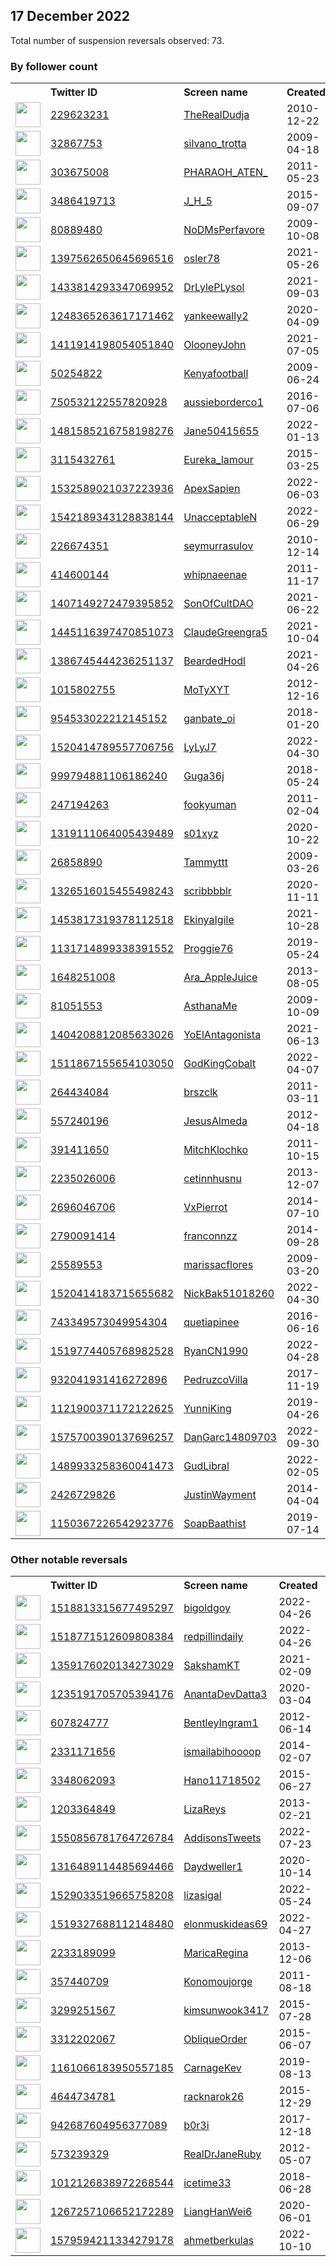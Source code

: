 
## 17 December 2022
Total number of suspension reversals observed: 73.

### By follower count
<table><tr><th></th><th align="left">Twitter ID</th><th align="left">Screen name</th>
<th align="left">Created</th><th align="left">Status</th><th align="left">Suspended</th><th align="left">Followers</th>
<tr><td><a href="https://pbs.twimg.com/profile_images/873771663866900480/Y8GqRAvn_normal.jpg"><img src="https://pbs.twimg.com/profile_images/873771663866900480/Y8GqRAvn_normal.jpg" width="40px" height="40px" align="center"/></a></td><td><a href="https://twitter.com/intent/user?user_id=229623231">229623231</a></td><td><a href="https://twitter.com/TheRealDudja">TheRealDudja</a></td><td>2010-12-22</td><td align="center"></td><td></td><td>78764</td></tr>
<tr><td><a href="https://pbs.twimg.com/profile_images/1603852414540517380/ntwvEVB4_normal.jpg"><img src="https://pbs.twimg.com/profile_images/1603852414540517380/ntwvEVB4_normal.jpg" width="40px" height="40px" align="center"/></a></td><td><a href="https://twitter.com/intent/user?user_id=32867753">32867753</a></td><td><a href="https://twitter.com/silvano_trotta">silvano_trotta</a></td><td>2009-04-18</td><td align="center"></td><td></td><td>68830</td></tr>
<tr><td><a href="https://pbs.twimg.com/profile_images/848008755287658497/sGstoaGU_normal.jpg"><img src="https://pbs.twimg.com/profile_images/848008755287658497/sGstoaGU_normal.jpg" width="40px" height="40px" align="center"/></a></td><td><a href="https://twitter.com/intent/user?user_id=303675008">303675008</a></td><td><a href="https://twitter.com/PHARAOH_ATEN_">PHARAOH_ATEN_</a></td><td>2011-05-23</td><td align="center"></td><td></td><td>54097</td></tr>
<tr><td><a href="https://pbs.twimg.com/profile_images/1332541067326074887/6puSWKCY_normal.jpg"><img src="https://pbs.twimg.com/profile_images/1332541067326074887/6puSWKCY_normal.jpg" width="40px" height="40px" align="center"/></a></td><td><a href="https://twitter.com/intent/user?user_id=3486419713">3486419713</a></td><td><a href="https://twitter.com/J_H_5">J_H_5</a></td><td>2015-09-07</td><td align="center"></td><td></td><td>33528</td></tr>
<tr><td><a href="https://pbs.twimg.com/profile_images/1600583033278631953/IOOmTy87_normal.jpg"><img src="https://pbs.twimg.com/profile_images/1600583033278631953/IOOmTy87_normal.jpg" width="40px" height="40px" align="center"/></a></td><td><a href="https://twitter.com/intent/user?user_id=80889480">80889480</a></td><td><a href="https://twitter.com/NoDMsPerfavore">NoDMsPerfavore</a></td><td>2009-10-08</td><td align="center"></td><td>2022-12-08</td><td>32783</td></tr>
<tr><td><a href="https://pbs.twimg.com/profile_images/1425688591611703296/qszm_hkk_normal.jpg"><img src="https://pbs.twimg.com/profile_images/1425688591611703296/qszm_hkk_normal.jpg" width="40px" height="40px" align="center"/></a></td><td><a href="https://twitter.com/intent/user?user_id=1397562650645696516">1397562650645696516</a></td><td><a href="https://twitter.com/osler78">osler78</a></td><td>2021-05-26</td><td align="center"></td><td></td><td>15924</td></tr>
<tr><td><a href="https://pbs.twimg.com/profile_images/1527167157720604672/apjTjnVY_normal.jpg"><img src="https://pbs.twimg.com/profile_images/1527167157720604672/apjTjnVY_normal.jpg" width="40px" height="40px" align="center"/></a></td><td><a href="https://twitter.com/intent/user?user_id=1433814293347069952">1433814293347069952</a></td><td><a href="https://twitter.com/DrLylePLysol">DrLylePLysol</a></td><td>2021-09-03</td><td align="center"></td><td>2022-06-10</td><td>14466</td></tr>
<tr><td><a href="https://pbs.twimg.com/profile_images/1394075353392553984/_NgEeSVQ_normal.jpg"><img src="https://pbs.twimg.com/profile_images/1394075353392553984/_NgEeSVQ_normal.jpg" width="40px" height="40px" align="center"/></a></td><td><a href="https://twitter.com/intent/user?user_id=1248365263617171462">1248365263617171462</a></td><td><a href="https://twitter.com/yankeewally2">yankeewally2</a></td><td>2020-04-09</td><td align="center"></td><td></td><td>13931</td></tr>
<tr><td><a href="https://pbs.twimg.com/profile_images/1411914731540127745/Znb2KxgS_normal.jpg"><img src="https://pbs.twimg.com/profile_images/1411914731540127745/Znb2KxgS_normal.jpg" width="40px" height="40px" align="center"/></a></td><td><a href="https://twitter.com/intent/user?user_id=1411914198054051840">1411914198054051840</a></td><td><a href="https://twitter.com/OlooneyJohn">OlooneyJohn</a></td><td>2021-07-05</td><td align="center"></td><td></td><td>13107</td></tr>
<tr><td><a href="https://pbs.twimg.com/profile_images/1232406249049919489/qTs0d-SW_normal.jpg"><img src="https://pbs.twimg.com/profile_images/1232406249049919489/qTs0d-SW_normal.jpg" width="40px" height="40px" align="center"/></a></td><td><a href="https://twitter.com/intent/user?user_id=50254822">50254822</a></td><td><a href="https://twitter.com/Kenyafootball">Kenyafootball</a></td><td>2009-06-24</td><td align="center"></td><td></td><td>9665</td></tr>
<tr><td><a href="https://pbs.twimg.com/profile_images/765943751382409216/5Y-li3Gv_normal.jpg"><img src="https://pbs.twimg.com/profile_images/765943751382409216/5Y-li3Gv_normal.jpg" width="40px" height="40px" align="center"/></a></td><td><a href="https://twitter.com/intent/user?user_id=750532122557820928">750532122557820928</a></td><td><a href="https://twitter.com/aussieborderco1">aussieborderco1</a></td><td>2016-07-06</td><td align="center"></td><td></td><td>1672</td></tr>
<tr><td><a href="https://pbs.twimg.com/profile_images/1569234850598494208/mhlsuJrm_normal.jpg"><img src="https://pbs.twimg.com/profile_images/1569234850598494208/mhlsuJrm_normal.jpg" width="40px" height="40px" align="center"/></a></td><td><a href="https://twitter.com/intent/user?user_id=1481585216758198276">1481585216758198276</a></td><td><a href="https://twitter.com/Jane50415655">Jane50415655</a></td><td>2022-01-13</td><td align="center"></td><td>2022-11-13</td><td>896</td></tr>
<tr><td><a href="https://pbs.twimg.com/profile_images/680778164243660800/pwrUL68Y_normal.jpg"><img src="https://pbs.twimg.com/profile_images/680778164243660800/pwrUL68Y_normal.jpg" width="40px" height="40px" align="center"/></a></td><td><a href="https://twitter.com/intent/user?user_id=3115432761">3115432761</a></td><td><a href="https://twitter.com/Eureka_lamour">Eureka_lamour</a></td><td>2015-03-25</td><td align="center"></td><td>2022-11-28</td><td>752</td></tr>
<tr><td><a href="https://pbs.twimg.com/profile_images/1596807068073312263/0Okq0jcB_normal.jpg"><img src="https://pbs.twimg.com/profile_images/1596807068073312263/0Okq0jcB_normal.jpg" width="40px" height="40px" align="center"/></a></td><td><a href="https://twitter.com/intent/user?user_id=1532589021037223936">1532589021037223936</a></td><td><a href="https://twitter.com/ApexSapien">ApexSapien</a></td><td>2022-06-03</td><td align="center"></td><td>2022-12-12</td><td>651</td></tr>
<tr><td><a href="https://pbs.twimg.com/profile_images/1542193610938060808/YM2jpJOz_normal.jpg"><img src="https://pbs.twimg.com/profile_images/1542193610938060808/YM2jpJOz_normal.jpg" width="40px" height="40px" align="center"/></a></td><td><a href="https://twitter.com/intent/user?user_id=1542189343128838144">1542189343128838144</a></td><td><a href="https://twitter.com/UnacceptableN">UnacceptableN</a></td><td>2022-06-29</td><td align="center"></td><td>2022-12-12</td><td>611</td></tr>
<tr><td><a href="https://pbs.twimg.com/profile_images/1592943299362492416/Gx7T9SMw_normal.jpg"><img src="https://pbs.twimg.com/profile_images/1592943299362492416/Gx7T9SMw_normal.jpg" width="40px" height="40px" align="center"/></a></td><td><a href="https://twitter.com/intent/user?user_id=226674351">226674351</a></td><td><a href="https://twitter.com/seymurrasulov">seymurrasulov</a></td><td>2010-12-14</td><td align="center"></td><td>2022-12-08</td><td>608</td></tr>
<tr><td><a href="https://abs.twimg.com/sticky/default_profile_images/default_profile_normal.png"><img src="https://abs.twimg.com/sticky/default_profile_images/default_profile_normal.png" width="40px" height="40px" align="center"/></a></td><td><a href="https://twitter.com/intent/user?user_id=414600144">414600144</a></td><td><a href="https://twitter.com/whipnaeenae">whipnaeenae</a></td><td>2011-11-17</td><td align="center">🔒</td><td>2022-09-26</td><td>566</td></tr>
<tr><td><a href="https://pbs.twimg.com/profile_images/1555112425476669440/osZDlyE8_normal.jpg"><img src="https://pbs.twimg.com/profile_images/1555112425476669440/osZDlyE8_normal.jpg" width="40px" height="40px" align="center"/></a></td><td><a href="https://twitter.com/intent/user?user_id=1407149272479395852">1407149272479395852</a></td><td><a href="https://twitter.com/SonOfCultDAO">SonOfCultDAO</a></td><td>2021-06-22</td><td align="center"></td><td>2022-09-11</td><td>543</td></tr>
<tr><td><a href="https://pbs.twimg.com/profile_images/1530208152326660096/gq2jjyDv_normal.jpg"><img src="https://pbs.twimg.com/profile_images/1530208152326660096/gq2jjyDv_normal.jpg" width="40px" height="40px" align="center"/></a></td><td><a href="https://twitter.com/intent/user?user_id=1445116397470851073">1445116397470851073</a></td><td><a href="https://twitter.com/ClaudeGreengra5">ClaudeGreengra5</a></td><td>2021-10-04</td><td align="center"></td><td>2022-08-25</td><td>530</td></tr>
<tr><td><a href="https://pbs.twimg.com/profile_images/1387386653669474308/9pGEecSE_normal.jpg"><img src="https://pbs.twimg.com/profile_images/1387386653669474308/9pGEecSE_normal.jpg" width="40px" height="40px" align="center"/></a></td><td><a href="https://twitter.com/intent/user?user_id=1386745444236251137">1386745444236251137</a></td><td><a href="https://twitter.com/BeardedHodl">BeardedHodl</a></td><td>2021-04-26</td><td align="center"></td><td>2022-03-06</td><td>465</td></tr>
<tr><td><a href="https://pbs.twimg.com/profile_images/1310654345516666890/BrGPLtIB_normal.jpg"><img src="https://pbs.twimg.com/profile_images/1310654345516666890/BrGPLtIB_normal.jpg" width="40px" height="40px" align="center"/></a></td><td><a href="https://twitter.com/intent/user?user_id=1015802755">1015802755</a></td><td><a href="https://twitter.com/MoTyXYT">MoTyXYT</a></td><td>2012-12-16</td><td align="center"></td><td>2022-12-05</td><td>361</td></tr>
<tr><td><a href="https://pbs.twimg.com/profile_images/965910110546509827/0-8Wcl-8_normal.jpg"><img src="https://pbs.twimg.com/profile_images/965910110546509827/0-8Wcl-8_normal.jpg" width="40px" height="40px" align="center"/></a></td><td><a href="https://twitter.com/intent/user?user_id=954533022212145152">954533022212145152</a></td><td><a href="https://twitter.com/ganbate_oi">ganbate_oi</a></td><td>2018-01-20</td><td align="center"></td><td>2022-12-07</td><td>338</td></tr>
<tr><td><a href="https://pbs.twimg.com/profile_images/1586737219443777536/48rEds3j_normal.jpg"><img src="https://pbs.twimg.com/profile_images/1586737219443777536/48rEds3j_normal.jpg" width="40px" height="40px" align="center"/></a></td><td><a href="https://twitter.com/intent/user?user_id=1520414789557706756">1520414789557706756</a></td><td><a href="https://twitter.com/LyLyJ7">LyLyJ7</a></td><td>2022-04-30</td><td align="center"></td><td>2022-12-14</td><td>338</td></tr>
<tr><td><a href="https://pbs.twimg.com/profile_images/1603159844026032129/MmZhAXk8_normal.jpg"><img src="https://pbs.twimg.com/profile_images/1603159844026032129/MmZhAXk8_normal.jpg" width="40px" height="40px" align="center"/></a></td><td><a href="https://twitter.com/intent/user?user_id=999794881106186240">999794881106186240</a></td><td><a href="https://twitter.com/Guga36j">Guga36j</a></td><td>2018-05-24</td><td align="center"></td><td>2022-12-06</td><td>324</td></tr>
<tr><td><a href="https://pbs.twimg.com/profile_images/1547966677563756544/Fta1cuNn_normal.jpg"><img src="https://pbs.twimg.com/profile_images/1547966677563756544/Fta1cuNn_normal.jpg" width="40px" height="40px" align="center"/></a></td><td><a href="https://twitter.com/intent/user?user_id=247194263">247194263</a></td><td><a href="https://twitter.com/fookyuman">fookyuman</a></td><td>2011-02-04</td><td align="center"></td><td>2022-12-06</td><td>288</td></tr>
<tr><td><a href="https://pbs.twimg.com/profile_images/1571477809050320902/7AT_Zk6I_normal.jpg"><img src="https://pbs.twimg.com/profile_images/1571477809050320902/7AT_Zk6I_normal.jpg" width="40px" height="40px" align="center"/></a></td><td><a href="https://twitter.com/intent/user?user_id=1319111064005439489">1319111064005439489</a></td><td><a href="https://twitter.com/s01xyz">s01xyz</a></td><td>2020-10-22</td><td align="center"></td><td>2022-12-12</td><td>279</td></tr>
<tr><td><a href="https://pbs.twimg.com/profile_images/674097188541243392/S5Mzds-P_normal.jpg"><img src="https://pbs.twimg.com/profile_images/674097188541243392/S5Mzds-P_normal.jpg" width="40px" height="40px" align="center"/></a></td><td><a href="https://twitter.com/intent/user?user_id=26858890">26858890</a></td><td><a href="https://twitter.com/Tammyttt">Tammyttt</a></td><td>2009-03-26</td><td align="center"></td><td>2022-12-12</td><td>274</td></tr>
<tr><td><a href="https://pbs.twimg.com/profile_images/1494580860968124452/FOUlI5Zr_normal.png"><img src="https://pbs.twimg.com/profile_images/1494580860968124452/FOUlI5Zr_normal.png" width="40px" height="40px" align="center"/></a></td><td><a href="https://twitter.com/intent/user?user_id=1326516015455498243">1326516015455498243</a></td><td><a href="https://twitter.com/scribbbblr">scribbbblr</a></td><td>2020-11-11</td><td align="center"></td><td>2022-11-26</td><td>262</td></tr>
<tr><td><a href="https://pbs.twimg.com/profile_images/1454086520101654534/ulGiiZOW_normal.jpg"><img src="https://pbs.twimg.com/profile_images/1454086520101654534/ulGiiZOW_normal.jpg" width="40px" height="40px" align="center"/></a></td><td><a href="https://twitter.com/intent/user?user_id=1453817319378112518">1453817319378112518</a></td><td><a href="https://twitter.com/EkinyaIgile">EkinyaIgile</a></td><td>2021-10-28</td><td align="center"></td><td>2022-12-11</td><td>261</td></tr>
<tr><td><a href="https://pbs.twimg.com/profile_images/1318478828067463171/BYjSp4rS_normal.jpg"><img src="https://pbs.twimg.com/profile_images/1318478828067463171/BYjSp4rS_normal.jpg" width="40px" height="40px" align="center"/></a></td><td><a href="https://twitter.com/intent/user?user_id=1131714899338391552">1131714899338391552</a></td><td><a href="https://twitter.com/Proggie76">Proggie76</a></td><td>2019-05-24</td><td align="center"></td><td></td><td>244</td></tr>
<tr><td><a href="https://pbs.twimg.com/profile_images/1364990260007075843/ON6wHAs0_normal.jpg"><img src="https://pbs.twimg.com/profile_images/1364990260007075843/ON6wHAs0_normal.jpg" width="40px" height="40px" align="center"/></a></td><td><a href="https://twitter.com/intent/user?user_id=1648251008">1648251008</a></td><td><a href="https://twitter.com/Ara_AppleJuice">Ara_AppleJuice</a></td><td>2013-08-05</td><td align="center"></td><td>2022-12-06</td><td>243</td></tr>
<tr><td><a href="https://pbs.twimg.com/profile_images/1538993618886836231/LwLll9S__normal.png"><img src="https://pbs.twimg.com/profile_images/1538993618886836231/LwLll9S__normal.png" width="40px" height="40px" align="center"/></a></td><td><a href="https://twitter.com/intent/user?user_id=81051553">81051553</a></td><td><a href="https://twitter.com/AsthanaMe">AsthanaMe</a></td><td>2009-10-09</td><td align="center"></td><td>2022-12-02</td><td>231</td></tr>
<tr><td><a href="https://pbs.twimg.com/profile_images/1566620748956958720/8WL4gHtJ_normal.jpg"><img src="https://pbs.twimg.com/profile_images/1566620748956958720/8WL4gHtJ_normal.jpg" width="40px" height="40px" align="center"/></a></td><td><a href="https://twitter.com/intent/user?user_id=1404208812085633026">1404208812085633026</a></td><td><a href="https://twitter.com/YoElAntagonista">YoElAntagonista</a></td><td>2021-06-13</td><td align="center"></td><td>2022-12-11</td><td>204</td></tr>
<tr><td><a href="https://pbs.twimg.com/profile_images/1537921737697873921/spT7plOG_normal.jpg"><img src="https://pbs.twimg.com/profile_images/1537921737697873921/spT7plOG_normal.jpg" width="40px" height="40px" align="center"/></a></td><td><a href="https://twitter.com/intent/user?user_id=1511867155654103050">1511867155654103050</a></td><td><a href="https://twitter.com/GodKingCobalt">GodKingCobalt</a></td><td>2022-04-07</td><td align="center"></td><td>2022-12-12</td><td>174</td></tr>
<tr><td><a href="https://pbs.twimg.com/profile_images/1597121936827482112/DTJ-U46V_normal.jpg"><img src="https://pbs.twimg.com/profile_images/1597121936827482112/DTJ-U46V_normal.jpg" width="40px" height="40px" align="center"/></a></td><td><a href="https://twitter.com/intent/user?user_id=264434084">264434084</a></td><td><a href="https://twitter.com/brszclk">brszclk</a></td><td>2011-03-11</td><td align="center"></td><td>2022-12-06</td><td>171</td></tr>
<tr><td><a href="https://pbs.twimg.com/profile_images/1603558791076773888/5KAp8SpG_normal.jpg"><img src="https://pbs.twimg.com/profile_images/1603558791076773888/5KAp8SpG_normal.jpg" width="40px" height="40px" align="center"/></a></td><td><a href="https://twitter.com/intent/user?user_id=557240196">557240196</a></td><td><a href="https://twitter.com/JesusAlmeda">JesusAlmeda</a></td><td>2012-04-18</td><td align="center"></td><td>2022-12-05</td><td>151</td></tr>
<tr><td><a href="https://pbs.twimg.com/profile_images/1458334920280092676/FC34rkLB_normal.jpg"><img src="https://pbs.twimg.com/profile_images/1458334920280092676/FC34rkLB_normal.jpg" width="40px" height="40px" align="center"/></a></td><td><a href="https://twitter.com/intent/user?user_id=391411650">391411650</a></td><td><a href="https://twitter.com/MitchKlochko">MitchKlochko</a></td><td>2011-10-15</td><td align="center"></td><td>2022-12-11</td><td>100</td></tr>
<tr><td><a href="https://pbs.twimg.com/profile_images/1301692901274144773/KXJQT-Ax_normal.jpg"><img src="https://pbs.twimg.com/profile_images/1301692901274144773/KXJQT-Ax_normal.jpg" width="40px" height="40px" align="center"/></a></td><td><a href="https://twitter.com/intent/user?user_id=2235026006">2235026006</a></td><td><a href="https://twitter.com/cetinnhusnu">cetinnhusnu</a></td><td>2013-12-07</td><td align="center"></td><td>2022-12-06</td><td>89</td></tr>
<tr><td><a href="https://pbs.twimg.com/profile_images/858975519601242112/9vsvfW9N_normal.jpg"><img src="https://pbs.twimg.com/profile_images/858975519601242112/9vsvfW9N_normal.jpg" width="40px" height="40px" align="center"/></a></td><td><a href="https://twitter.com/intent/user?user_id=2696046706">2696046706</a></td><td><a href="https://twitter.com/VxPierrot">VxPierrot</a></td><td>2014-07-10</td><td align="center"></td><td>2022-12-03</td><td>81</td></tr>
<tr><td><a href="https://pbs.twimg.com/profile_images/1567911058014179331/ReLgK90__normal.jpg"><img src="https://pbs.twimg.com/profile_images/1567911058014179331/ReLgK90__normal.jpg" width="40px" height="40px" align="center"/></a></td><td><a href="https://twitter.com/intent/user?user_id=2790091414">2790091414</a></td><td><a href="https://twitter.com/franconnzz">franconnzz</a></td><td>2014-09-28</td><td align="center"></td><td>2022-12-06</td><td>54</td></tr>
<tr><td><a href="https://pbs.twimg.com/profile_images/1090438205906796546/UFqb7NZS_normal.jpg"><img src="https://pbs.twimg.com/profile_images/1090438205906796546/UFqb7NZS_normal.jpg" width="40px" height="40px" align="center"/></a></td><td><a href="https://twitter.com/intent/user?user_id=25589553">25589553</a></td><td><a href="https://twitter.com/marissacflores">marissacflores</a></td><td>2009-03-20</td><td align="center"></td><td>2022-09-11</td><td>37</td></tr>
<tr><td><a href="https://pbs.twimg.com/profile_images/1520414267949912064/9dG4VKgU_normal.jpg"><img src="https://pbs.twimg.com/profile_images/1520414267949912064/9dG4VKgU_normal.jpg" width="40px" height="40px" align="center"/></a></td><td><a href="https://twitter.com/intent/user?user_id=1520414183715655682">1520414183715655682</a></td><td><a href="https://twitter.com/NickBak51018260">NickBak51018260</a></td><td>2022-04-30</td><td align="center"></td><td>2022-12-12</td><td>37</td></tr>
<tr><td><a href="https://pbs.twimg.com/profile_images/1597600944052748288/gnm1yqHu_normal.jpg"><img src="https://pbs.twimg.com/profile_images/1597600944052748288/gnm1yqHu_normal.jpg" width="40px" height="40px" align="center"/></a></td><td><a href="https://twitter.com/intent/user?user_id=743349573049954304">743349573049954304</a></td><td><a href="https://twitter.com/quetiapinee">quetiapinee</a></td><td>2016-06-16</td><td align="center"></td><td>2022-12-06</td><td>35</td></tr>
<tr><td><a href="https://pbs.twimg.com/profile_images/1519787078355148800/Gv-SccSD_normal.jpg"><img src="https://pbs.twimg.com/profile_images/1519787078355148800/Gv-SccSD_normal.jpg" width="40px" height="40px" align="center"/></a></td><td><a href="https://twitter.com/intent/user?user_id=1519774405768982528">1519774405768982528</a></td><td><a href="https://twitter.com/RyanCN1990">RyanCN1990</a></td><td>2022-04-28</td><td align="center"></td><td>2022-09-30</td><td>31</td></tr>
<tr><td><a href="https://pbs.twimg.com/profile_images/1293243190397612032/xe5AOBTX_normal.jpg"><img src="https://pbs.twimg.com/profile_images/1293243190397612032/xe5AOBTX_normal.jpg" width="40px" height="40px" align="center"/></a></td><td><a href="https://twitter.com/intent/user?user_id=932041931416272896">932041931416272896</a></td><td><a href="https://twitter.com/PedruzcoVilla">PedruzcoVilla</a></td><td>2017-11-19</td><td align="center"></td><td>2022-12-06</td><td>28</td></tr>
<tr><td><a href="https://pbs.twimg.com/profile_images/1559244235458678784/Fu60NGTW_normal.jpg"><img src="https://pbs.twimg.com/profile_images/1559244235458678784/Fu60NGTW_normal.jpg" width="40px" height="40px" align="center"/></a></td><td><a href="https://twitter.com/intent/user?user_id=1121900371172122625">1121900371172122625</a></td><td><a href="https://twitter.com/YunniKing">YunniKing</a></td><td>2019-04-26</td><td align="center">🔒</td><td>2022-12-14</td><td>27</td></tr>
<tr><td><a href="https://pbs.twimg.com/profile_images/1586869045504184320/KxOiWt7s_normal.jpg"><img src="https://pbs.twimg.com/profile_images/1586869045504184320/KxOiWt7s_normal.jpg" width="40px" height="40px" align="center"/></a></td><td><a href="https://twitter.com/intent/user?user_id=1575700390137696257">1575700390137696257</a></td><td><a href="https://twitter.com/DanGarc14809703">DanGarc14809703</a></td><td>2022-09-30</td><td align="center"></td><td>2022-12-14</td><td>25</td></tr>
<tr><td><a href="https://pbs.twimg.com/profile_images/1528613482609917953/rhztvSsV_normal.jpg"><img src="https://pbs.twimg.com/profile_images/1528613482609917953/rhztvSsV_normal.jpg" width="40px" height="40px" align="center"/></a></td><td><a href="https://twitter.com/intent/user?user_id=1489933258360041473">1489933258360041473</a></td><td><a href="https://twitter.com/GudLibral">GudLibral</a></td><td>2022-02-05</td><td align="center"></td><td>2022-12-05</td><td>24</td></tr>
<tr><td><a href="https://pbs.twimg.com/profile_images/1473487764020609024/ViLiTuRW_normal.jpg"><img src="https://pbs.twimg.com/profile_images/1473487764020609024/ViLiTuRW_normal.jpg" width="40px" height="40px" align="center"/></a></td><td><a href="https://twitter.com/intent/user?user_id=2426729826">2426729826</a></td><td><a href="https://twitter.com/JustinWayment">JustinWayment</a></td><td>2014-04-04</td><td align="center"></td><td>2022-07-03</td><td>23</td></tr>
<tr><td><a href="https://pbs.twimg.com/profile_images/1202591112109662208/UNqy_HZk_normal.jpg"><img src="https://pbs.twimg.com/profile_images/1202591112109662208/UNqy_HZk_normal.jpg" width="40px" height="40px" align="center"/></a></td><td><a href="https://twitter.com/intent/user?user_id=1150367226542923776">1150367226542923776</a></td><td><a href="https://twitter.com/SoapBaathist">SoapBaathist</a></td><td>2019-07-14</td><td align="center"></td><td></td><td>23</td></tr>
</table>

### Other notable reversals
<table><tr><th></th><th align="left">Twitter ID</th><th align="left">Screen name</th>
<th align="left">Created</th><th align="left">Status</th><th align="left">Suspended</th><th align="left">Followers</th>
<tr><td><a href="https://pbs.twimg.com/profile_images/1570223700158414848/MlD8hV9T_normal.jpg"><img src="https://pbs.twimg.com/profile_images/1570223700158414848/MlD8hV9T_normal.jpg" width="40px" height="40px" align="center"/></a></td><td><a href="https://twitter.com/intent/user?user_id=1518813315677495297">1518813315677495297</a></td><td><a href="https://twitter.com/bigoldgoy">bigoldgoy</a></td><td>2022-04-26</td><td align="center"></td><td>2022-11-22</td><td>0</td></tr>
<tr><td><a href="https://pbs.twimg.com/profile_images/1518776981730570242/UmZPr2ZT_normal.jpg"><img src="https://pbs.twimg.com/profile_images/1518776981730570242/UmZPr2ZT_normal.jpg" width="40px" height="40px" align="center"/></a></td><td><a href="https://twitter.com/intent/user?user_id=1518771512609808384">1518771512609808384</a></td><td><a href="https://twitter.com/redpillindaily">redpillindaily</a></td><td>2022-04-26</td><td align="center"></td><td>2022-12-15</td><td>2</td></tr>
<tr><td><a href="https://pbs.twimg.com/profile_images/1369639908185407492/XsW8FL9j_normal.jpg"><img src="https://pbs.twimg.com/profile_images/1369639908185407492/XsW8FL9j_normal.jpg" width="40px" height="40px" align="center"/></a></td><td><a href="https://twitter.com/intent/user?user_id=1359176020134273029">1359176020134273029</a></td><td><a href="https://twitter.com/SakshamKT">SakshamKT</a></td><td>2021-02-09</td><td align="center"></td><td>2022-12-03</td><td>10</td></tr>
<tr><td><a href="https://abs.twimg.com/sticky/default_profile_images/default_profile_normal.png"><img src="https://abs.twimg.com/sticky/default_profile_images/default_profile_normal.png" width="40px" height="40px" align="center"/></a></td><td><a href="https://twitter.com/intent/user?user_id=1235191705705394176">1235191705705394176</a></td><td><a href="https://twitter.com/AnantaDevDatta3">AnantaDevDatta3</a></td><td>2020-03-04</td><td align="center"></td><td>2022-11-29</td><td>8</td></tr>
<tr><td><a href="https://pbs.twimg.com/profile_images/2306238139/images__1__normal.jpg"><img src="https://pbs.twimg.com/profile_images/2306238139/images__1__normal.jpg" width="40px" height="40px" align="center"/></a></td><td><a href="https://twitter.com/intent/user?user_id=607824777">607824777</a></td><td><a href="https://twitter.com/BentleyIngram1">BentleyIngram1</a></td><td>2012-06-14</td><td align="center"></td><td>2022-12-05</td><td>0</td></tr>
<tr><td><a href="https://pbs.twimg.com/profile_images/431628642708234240/RdcbYLnE_normal.jpeg"><img src="https://pbs.twimg.com/profile_images/431628642708234240/RdcbYLnE_normal.jpeg" width="40px" height="40px" align="center"/></a></td><td><a href="https://twitter.com/intent/user?user_id=2331171656">2331171656</a></td><td><a href="https://twitter.com/ismailabihoooop">ismailabihoooop</a></td><td>2014-02-07</td><td align="center"></td><td>2022-12-03</td><td>17</td></tr>
<tr><td><a href="https://pbs.twimg.com/profile_images/1370431101311799298/DpBGT5bP_normal.jpg"><img src="https://pbs.twimg.com/profile_images/1370431101311799298/DpBGT5bP_normal.jpg" width="40px" height="40px" align="center"/></a></td><td><a href="https://twitter.com/intent/user?user_id=3348062093">3348062093</a></td><td><a href="https://twitter.com/Hano11718502">Hano11718502</a></td><td>2015-06-27</td><td align="center"></td><td>2022-12-01</td><td>21</td></tr>
<tr><td><a href="https://pbs.twimg.com/profile_images/3286196698/c72a0671f1c4a89a23635b9679c9697d_normal.jpeg"><img src="https://pbs.twimg.com/profile_images/3286196698/c72a0671f1c4a89a23635b9679c9697d_normal.jpeg" width="40px" height="40px" align="center"/></a></td><td><a href="https://twitter.com/intent/user?user_id=1203364849">1203364849</a></td><td><a href="https://twitter.com/LizaReys">LizaReys</a></td><td>2013-02-21</td><td align="center">🔒</td><td>2022-12-09</td><td>11</td></tr>
<tr><td><a href="https://pbs.twimg.com/profile_images/1598523585110368257/rpVOd203_normal.jpg"><img src="https://pbs.twimg.com/profile_images/1598523585110368257/rpVOd203_normal.jpg" width="40px" height="40px" align="center"/></a></td><td><a href="https://twitter.com/intent/user?user_id=1550856781764726784">1550856781764726784</a></td><td><a href="https://twitter.com/AddisonsTweets">AddisonsTweets</a></td><td>2022-07-23</td><td align="center"></td><td>2022-12-05</td><td>0</td></tr>
<tr><td><a href="https://pbs.twimg.com/profile_images/1316805384393424896/2Zz-yKhX_normal.jpg"><img src="https://pbs.twimg.com/profile_images/1316805384393424896/2Zz-yKhX_normal.jpg" width="40px" height="40px" align="center"/></a></td><td><a href="https://twitter.com/intent/user?user_id=1316489114485694466">1316489114485694466</a></td><td><a href="https://twitter.com/Daydweller1">Daydweller1</a></td><td>2020-10-14</td><td align="center"></td><td>2022-12-11</td><td>1</td></tr>
<tr><td><a href="https://abs.twimg.com/sticky/default_profile_images/default_profile_normal.png"><img src="https://abs.twimg.com/sticky/default_profile_images/default_profile_normal.png" width="40px" height="40px" align="center"/></a></td><td><a href="https://twitter.com/intent/user?user_id=1529033519665758208">1529033519665758208</a></td><td><a href="https://twitter.com/lizasigal">lizasigal</a></td><td>2022-05-24</td><td align="center"></td><td>2022-12-12</td><td>0</td></tr>
<tr><td><a href="https://pbs.twimg.com/profile_images/1603574206410661889/jGa3R18i_normal.jpg"><img src="https://pbs.twimg.com/profile_images/1603574206410661889/jGa3R18i_normal.jpg" width="40px" height="40px" align="center"/></a></td><td><a href="https://twitter.com/intent/user?user_id=1519327688112148480">1519327688112148480</a></td><td><a href="https://twitter.com/elonmuskideas69">elonmuskideas69</a></td><td>2022-04-27</td><td align="center"></td><td>2022-12-04</td><td>14</td></tr>
<tr><td><a href="https://pbs.twimg.com/profile_images/1434217099531104259/9x4CTEIA_normal.jpg"><img src="https://pbs.twimg.com/profile_images/1434217099531104259/9x4CTEIA_normal.jpg" width="40px" height="40px" align="center"/></a></td><td><a href="https://twitter.com/intent/user?user_id=2233189099">2233189099</a></td><td><a href="https://twitter.com/MaricaRegina">MaricaRegina</a></td><td>2013-12-06</td><td align="center"></td><td>2022-12-11</td><td>20</td></tr>
<tr><td><a href="https://abs.twimg.com/sticky/default_profile_images/default_profile_normal.png"><img src="https://abs.twimg.com/sticky/default_profile_images/default_profile_normal.png" width="40px" height="40px" align="center"/></a></td><td><a href="https://twitter.com/intent/user?user_id=357440709">357440709</a></td><td><a href="https://twitter.com/Konomoujorge">Konomoujorge</a></td><td>2011-08-18</td><td align="center"></td><td>2022-09-13</td><td>2</td></tr>
<tr><td><a href="https://pbs.twimg.com/profile_images/1392196941275013124/-Ct64MUL_normal.jpg"><img src="https://pbs.twimg.com/profile_images/1392196941275013124/-Ct64MUL_normal.jpg" width="40px" height="40px" align="center"/></a></td><td><a href="https://twitter.com/intent/user?user_id=3299251567">3299251567</a></td><td><a href="https://twitter.com/kimsunwook3417">kimsunwook3417</a></td><td>2015-07-28</td><td align="center"></td><td>2022-10-03</td><td>5</td></tr>
<tr><td><a href="https://pbs.twimg.com/profile_images/1558041976511111168/gtXz0U46_normal.png"><img src="https://pbs.twimg.com/profile_images/1558041976511111168/gtXz0U46_normal.png" width="40px" height="40px" align="center"/></a></td><td><a href="https://twitter.com/intent/user?user_id=3312202067">3312202067</a></td><td><a href="https://twitter.com/ObliqueOrder">ObliqueOrder</a></td><td>2015-06-07</td><td align="center"></td><td>2022-08-28</td><td>9</td></tr>
<tr><td><a href="https://pbs.twimg.com/profile_images/1505568317469298690/cL0IKI9b_normal.jpg"><img src="https://pbs.twimg.com/profile_images/1505568317469298690/cL0IKI9b_normal.jpg" width="40px" height="40px" align="center"/></a></td><td><a href="https://twitter.com/intent/user?user_id=1161066183950557185">1161066183950557185</a></td><td><a href="https://twitter.com/CarnageKev">CarnageKev</a></td><td>2019-08-13</td><td align="center"></td><td>2022-04-24</td><td>2</td></tr>
<tr><td><a href="https://pbs.twimg.com/profile_images/1397230016832970756/dCQ7TmKQ_normal.jpg"><img src="https://pbs.twimg.com/profile_images/1397230016832970756/dCQ7TmKQ_normal.jpg" width="40px" height="40px" align="center"/></a></td><td><a href="https://twitter.com/intent/user?user_id=4644734781">4644734781</a></td><td><a href="https://twitter.com/racknarok26">racknarok26</a></td><td>2015-12-29</td><td align="center"></td><td>2022-11-29</td><td>17</td></tr>
<tr><td><a href="https://pbs.twimg.com/profile_images/1590344614040506369/1-kfUnYi_normal.jpg"><img src="https://pbs.twimg.com/profile_images/1590344614040506369/1-kfUnYi_normal.jpg" width="40px" height="40px" align="center"/></a></td><td><a href="https://twitter.com/intent/user?user_id=942687604956377089">942687604956377089</a></td><td><a href="https://twitter.com/b0r3i">b0r3i</a></td><td>2017-12-18</td><td align="center"></td><td>2022-12-09</td><td>22</td></tr>
<tr><td><a href="https://pbs.twimg.com/profile_images/1395385846635941888/5PsRtyQo_normal.jpg"><img src="https://pbs.twimg.com/profile_images/1395385846635941888/5PsRtyQo_normal.jpg" width="40px" height="40px" align="center"/></a></td><td><a href="https://twitter.com/intent/user?user_id=573239329">573239329</a></td><td><a href="https://twitter.com/RealDrJaneRuby">RealDrJaneRuby</a></td><td>2012-05-07</td><td align="center"></td><td></td><td>12</td></tr>
<tr><td><a href="https://abs.twimg.com/sticky/default_profile_images/default_profile_normal.png"><img src="https://abs.twimg.com/sticky/default_profile_images/default_profile_normal.png" width="40px" height="40px" align="center"/></a></td><td><a href="https://twitter.com/intent/user?user_id=1012126838972268544">1012126838972268544</a></td><td><a href="https://twitter.com/icetime33">icetime33</a></td><td>2018-06-28</td><td align="center"></td><td></td><td>12</td></tr>
<tr><td><a href="https://pbs.twimg.com/profile_images/1371597407918637057/FHMva19H_normal.jpg"><img src="https://pbs.twimg.com/profile_images/1371597407918637057/FHMva19H_normal.jpg" width="40px" height="40px" align="center"/></a></td><td><a href="https://twitter.com/intent/user?user_id=1267257106652172289">1267257106652172289</a></td><td><a href="https://twitter.com/LiangHanWei6">LiangHanWei6</a></td><td>2020-06-01</td><td align="center"></td><td></td><td>5</td></tr>
<tr><td><a href="https://pbs.twimg.com/profile_images/1600828423231905792/MhGITtUT_normal.jpg"><img src="https://pbs.twimg.com/profile_images/1600828423231905792/MhGITtUT_normal.jpg" width="40px" height="40px" align="center"/></a></td><td><a href="https://twitter.com/intent/user?user_id=1579594211334279178">1579594211334279178</a></td><td><a href="https://twitter.com/ahmetberkulas">ahmetberkulas</a></td><td>2022-10-10</td><td align="center"></td><td>2022-11-15</td><td>4</td></tr>
</table>
